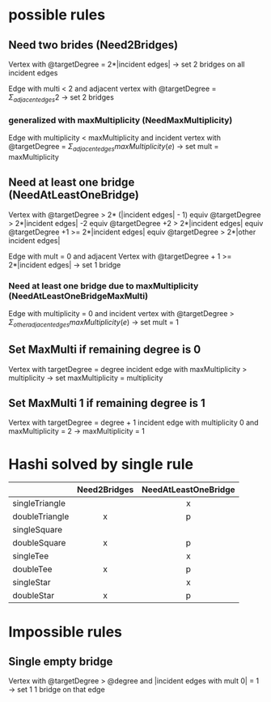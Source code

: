 # possible rules

## Need two brides (Need2Bridges)

Vertex with @targetDegree = 2\*|incident edges|
-> set 2 bridges on all incident edges

Edge with multi < 2
and adjacent vertex with
@targetDegree = $\Sigma_{adjacent edges} 2$
-> set 2 bridges

### generalized with maxMultiplicity (NeedMaxMultiplicity)

Edge with multiplicity < maxMultiplicity
and incident vertex with
@targetDegree = $\Sigma_{adjacent edges} maxMultiplicity(e)$
-> set mult = maxMultiplicity

## Need at least one bridge (NeedAtLeastOneBridge)

Vertex with @targetDegree > 2* (|incident edges| - 1)
equiv @targetDegree > 2*|incident edges| -2
equiv @targetDegree +2 > 2*|incident edges|
equiv @targetDegree +1 >= 2*|incident edges|
equiv @targetDegree > 2\*|other incident edges|

Edge with mult = 0
and adjacent Vertex with
@targetDegree + 1 >= 2\*|incident edges|
-> set 1 bridge

### Need at least one bridge due to maxMultiplicity (NeedAtLeastOneBridgeMaxMulti)

Edge with multiplicity = 0
and incident vertex with
@targetDegree > $\Sigma_{other adjacent edges} maxMultiplicity(e)$
-> set mult = 1

## Set MaxMulti if remaining degree is 0

Vertex with targetDegree = degree
incident edge with maxMultiplicity > multiplicity
-> set maxMultiplicity = multiplicity

## Set MaxMulti 1 if remaining degree is 1

Vertex with targetDegree = degree + 1
incident edge with multiplicity 0
and maxMultiplicity = 2
-> maxMultiplicity = 1

# Hashi solved by single rule

|                | Need2Bridges | NeedAtLeastOneBridge |
| -------------- | :----------: | :------------------: |
| singleTriangle |              |          x           |
| doubleTriangle |      x       |          p           |
| singleSquare   |              |                      |
| doubleSquare   |      x       |          p           |
| singleTee      |              |          x           |
| doubleTee      |      x       |          p           |
| singleStar     |              |          x           |
| doubleStar     |      x       |          p           |

# Impossible rules

## Single empty bridge

Vertex with @targetDegree > @degree
and |incident edges with mult 0| = 1
-> set 1 1 bridge on that edge
